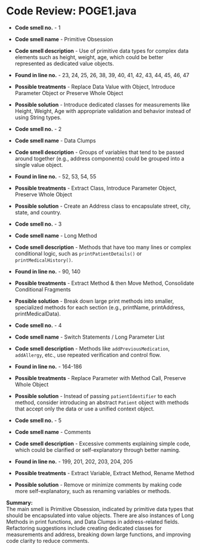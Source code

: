 # Code Review: POGE1.java

- **Code smell no.** - 1
- **Code smell name** - Primitive Obsession
- **Code smell description** - Use of primitive data types for complex data elements such as height, weight, age, which could be better represented as dedicated value objects.
- **Found in line no.** - 23, 24, 25, 26, 38, 39, 40, 41, 42, 43, 44, 45, 46, 47
- **Possible treatments** - Replace Data Value with Object, Introduce Parameter Object or Preserve Whole Object
- **Possible solution** - Introduce dedicated classes for measurements like Height, Weight, Age with appropriate validation and behavior instead of using String types.

- **Code smell no.** - 2
- **Code smell name** - Data Clumps
- **Code smell description** - Groups of variables that tend to be passed around together (e.g., address components) could be grouped into a single value object.
- **Found in line no.** - 52, 53, 54, 55
- **Possible treatments** - Extract Class, Introduce Parameter Object, Preserve Whole Object
- **Possible solution** - Create an Address class to encapsulate street, city, state, and country.

- **Code smell no.** - 3
- **Code smell name** - Long Method
- **Code smell description** - Methods that have too many lines or complex conditional logic, such as `printPatientDetails()` or `printMedicalHistory()`.
- **Found in line no.** - 90, 140
- **Possible treatments** - Extract Method & then Move Method, Consolidate Conditional Fragments
- **Possible solution** - Break down large print methods into smaller, specialized methods for each section (e.g., printName, printAddress, printMedicalData).

- **Code smell no.** - 4
- **Code smell name** - Switch Statements / Long Parameter List
- **Code smell description** - Methods like `addPreviousMedication`, `addAllergy`, etc., use repeated verification and control flow.
- **Found in line no.** - 164-186
- **Possible treatments** - Replace Parameter with Method Call, Preserve Whole Object
- **Possible solution** - Instead of passing `patientIdentifier` to each method, consider introducing an abstract `Patient` object with methods that accept only the data or use a unified context object.

- **Code smell no.** - 5
- **Code smell name** - Comments
- **Code smell description** - Excessive comments explaining simple code, which could be clarified or self-explanatory through better naming.
- **Found in line no.** - 199, 201, 202, 203, 204, 205
- **Possible treatments** - Extract Variable, Extract Method, Rename Method
- **Possible solution** - Remove or minimize comments by making code more self-explanatory, such as renaming variables or methods.

**Summary:**  
The main smell is Primitive Obsession, indicated by primitive data types that should be encapsulated into value objects. There are also instances of Long Methods in print functions, and Data Clumps in address-related fields. Refactoring suggestions include creating dedicated classes for measurements and address, breaking down large functions, and improving code clarity to reduce comments.
